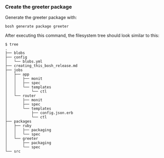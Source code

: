 ### Create the greeter package

Generate the greeter package with:
```
bosh generate package greeter
```

After executing this command, the filesystem tree should look similar to this:

```
$ tree
.
├── blobs
├── config
│   └── blobs.yml
├── creating_this_bosh_release.md
├── jobs
│   ├── app
│   │   ├── monit
│   │   ├── spec
│   │   └── templates
│   │       └── ctl
│   └── router
│       ├── monit
│       ├── spec
│       └── templates
│           ├── config.json.erb
│           └── ctl
├── packages
│   ├── ruby
│   │   ├── packaging
│   │   └── spec
│   └── greeter
│       ├── packaging
│       └── spec
└── src
```
